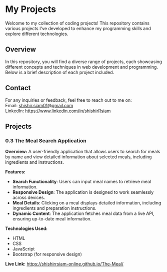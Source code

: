 # My Projects

Welcome to my collection of coding projects! This repository contains various projects I've developed to enhance my programming skills and explore different technologies.

## Overview

In this repository, you will find a diverse range of projects, each showcasing different concepts and techniques in web development and programming. Below is a brief description of each project included.

## Contact

For any inquiries or feedback, feel free to reach out to me on:
</br>
Email: shishir.siam01@gmail.com
</br>
LinkedIn: https://www.linkedin.com/in/shishirRsiam

## Projects

### 0.3 The Meal Search Application

**Overview:**
A user-friendly application that allows users to search for meals by name and view detailed information about selected meals, including ingredients and instructions.

**Features:**

-   **Search Functionality**: Users can input meal names to retrieve meal information.
-   **Responsive Design**: The application is designed to work seamlessly across devices.
-   **Meal Details**: Clicking on a meal displays detailed information, including ingredients and preparation instructions.
-   **Dynamic Content**: The application fetches meal data from a live API, ensuring up-to-date meal information.

**Technologies Used:**

-   HTML
-   CSS
-   JavaScript
-   Bootstrap (for responsive design)

**Live Link:** https://shishirrsiam-online.github.io/The-Meal/
